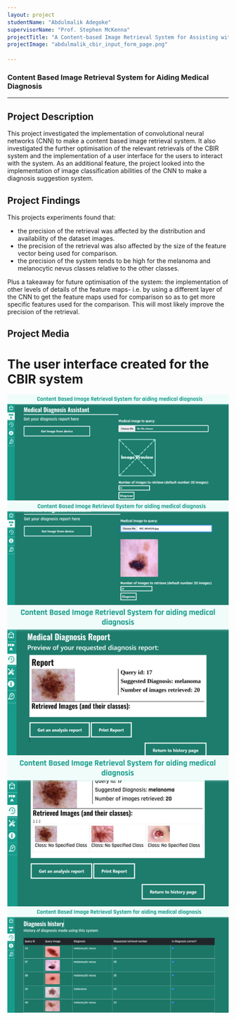 ```yaml
---
layout: project
studentName: "Abdulmalik Adegoke"
supervisorName: "Prof. Stephen McKenna"
projectTitle: "A Content-based Image Retrieval System for Assisting with Medical Diagnosis"
projectImage: "abdulmalik_cbir_input_form_page.png"

---
```

### Content Based Image Retrieval System for Aiding Medical Diagnosis

<hr>

## Project Description
This project investigated the implementation of convolutional neural networks (CNN) to make a content based image retrieval system. It also investigated the further optimisation of the relevant retrievals of the CBIR system and the implementation of a user interface for the users to interact with the system. As an additional feature, the project looked into the implementation of image classification abilities of the CNN to make a diagnosis suggestion system.

## Project Findings
This projects experiments found that:
- the precision of the retrieval was affected by the distribution and availability of the dataset images.
- the precision of the retrieval was also affected by the size of the feature vector being used for comparison.
- the precision of the system tends to be high for the melanoma and melanocytic nevus classes relative to the other classes.

Plus a takeaway for future optimisation of the system: the implementation of other levels of details of the feature maps- i.e. by using a different layer of the CNN to get the feature maps used for comparison so as to get more specific features used for the comparison. This will most likely improve the precision of the retrieval.

## Project Media
# The user interface created for the CBIR system
![CBIR UI Form](../project_images/abdulmalik_cbir_form_page.png)
<br>
![CBIR UI input Form](../project_images/abdulmalik_cbir_input_form_page.png)
<br>
![CBIR UI input Form](../project_images/abdulmalik_cbir_report_page_.png)
<br>
![CBIR UI input Form](../project_images/abdulmalik_cbir_report_page.png)
<br>
![CBIR UI input Form](../project_images/abdulmalik_cbir_report_history_page.png)
<br>

